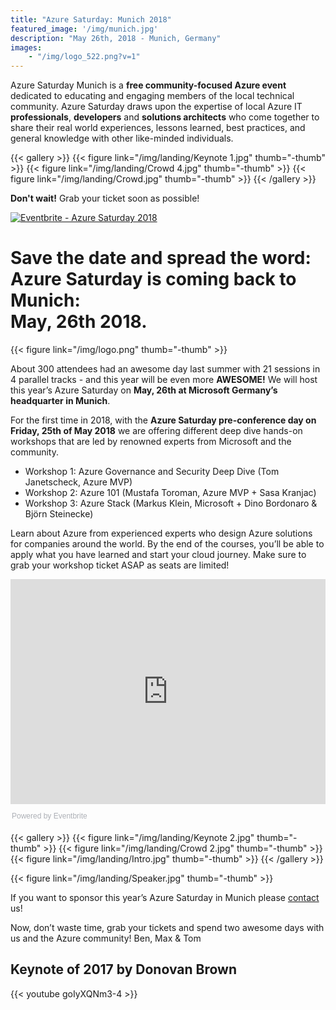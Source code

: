 ```yaml
---
title: "Azure Saturday: Munich 2018"
featured_image: '/img/munich.jpg'
description: "May 26th, 2018 - Munich, Germany"
images: 
    - "/img/logo_522.png?v=1"
---
```

Azure Saturday Munich is a **free community-focused Azure event** dedicated to educating and engaging members of the local technical community. Azure Saturday draws upon the expertise of local Azure IT **professionals**, **developers** and **solutions architects** who come together to share their real world experiences, lessons learned, best practices, and general knowledge with other like-minded individuals.

{{< gallery >}}
{{< figure link="/img/landing/Keynote 1.jpg" thumb="-thumb" >}}
{{< figure link="/img/landing/Crowd 4.jpg" thumb="-thumb" >}}
{{< figure link="/img/landing/Crowd.jpg" thumb="-thumb" >}}
{{< /gallery >}}

**Don't wait!** Grab your ticket soon as possible!

<a class="center" href="https://www.eventbrite.de/e/azure-saturday-2018-registration-42274723837?ref=ebtn" target="_blank"><img src="https://www.eventbrite.de/custombutton?eid=42274723837" alt="Eventbrite - Azure Saturday 2018" /></a>

# **Save the date and spread the word**: <br/>Azure Saturday is coming back to Munich:<br/> May, 26th 2018. 
{{< figure link="/img/logo.png" thumb="-thumb" >}}

About 300 attendees had an awesome day last summer with 21 sessions in 4 parallel tracks - and this year will be even more **AWESOME!**
We will host this year’s Azure Saturday on **May, 26th at Microsoft Germany’s headquarter in Munich**.<!--more-->

For the first time in 2018, with the **Azure Saturday pre-conference day on Friday, 25th of May 2018** we are offering different deep dive hands-on workshops that are led by renowned experts from Microsoft and the community.

* Workshop 1: Azure Governance and Security Deep Dive (Tom Janetscheck, Azure MVP)
* Workshop 2: Azure 101 (Mustafa Toroman, Azure MVP + Sasa Kranjac)
* Workshop 3: Azure Stack (Markus Klein, Microsoft + Dino Bordonaro & Björn Steinecke)

Learn about Azure from experienced experts who design Azure solutions for companies around the world. By the end of the courses, you’ll be able to apply what you have learned and start your cloud journey. Make sure to grab your workshop ticket ASAP as seats are limited!

<div style="width:100%; text-align:left;"><iframe src="https://eventbrite.de/tickets-external?eid=45017717204&ref=etckt" frameborder="0" height="360" width="100%" vspace="0" hspace="0" marginheight="5" marginwidth="5" scrolling="auto" allowtransparency="true"></iframe><div style="font-family:Helvetica, Arial; font-size:12px; padding:10px 0 5px; margin:2px; width:100%; text-align:left;" ><a class="powered-by-eb" style="color: #ADB0B6; text-decoration: none;" target="_blank" href="https://www.eventbrite.de/">Powered by Eventbrite</a></div></div>

{{< gallery >}}
{{< figure link="/img/landing/Keynote 2.jpg" thumb="-thumb" >}}
{{< figure link="/img/landing/Crowd 2.jpg" thumb="-thumb" >}}
{{< figure link="/img/landing/Intro.jpg" thumb="-thumb" >}}
{{< /gallery >}}

{{< figure link="/img/landing/Speaker.jpg" thumb="-thumb" >}}

If you want to sponsor this year’s Azure Saturday in Munich please [contact](mailto:sponsor@azuresaturday.de) us!

Now, don’t waste time, grab your tickets and spend two awesome days with us and the Azure community!
Ben, Max & Tom

## Keynote of 2017 by Donovan Brown

{{< youtube goIyXQNm3-4 >}}